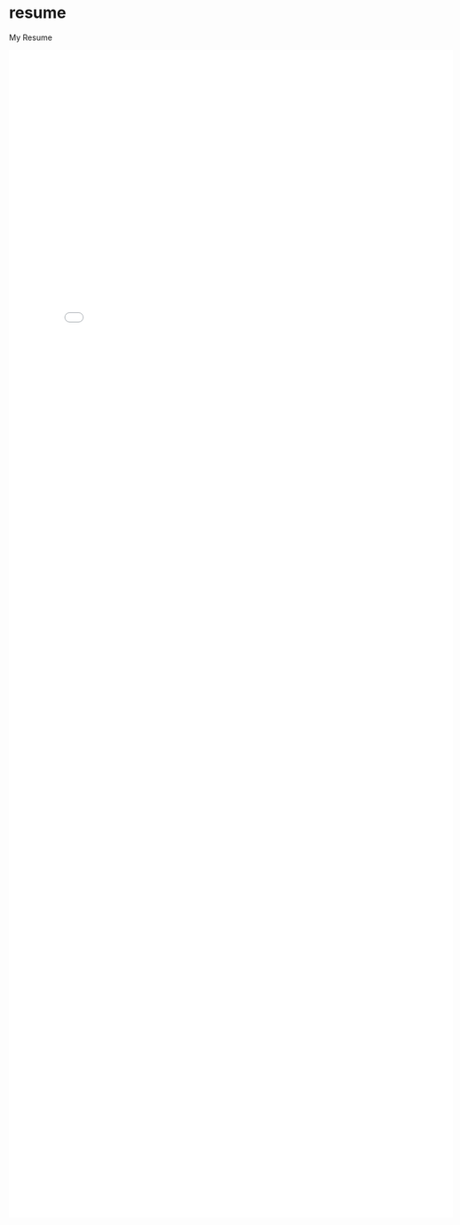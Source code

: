 # resume
My Resume

<html>
<head>
  <meta http-equiv="content-type" content="text/html; charset=utf-8">
  <title>Jasvant's Resume</title>
</head>
  <embed src="JasvantSinghDosanjhResume.pdf" width="800px" height="2100px" />
  <body style="width:100%; height:100%; margin:0;">
 <!--   <iframe src="https://docs.google.com/gview?url=https://github.com/jsdosanj/resume/raw/master/JasvantSinghDosanjhResume.pdf&embedded=true" style="width:600px; height:500px;" frameborder="0"></iframe> -->
  </body>
</html>

